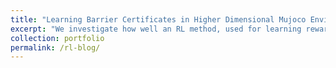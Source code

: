 ```yaml
---
title: "Learning Barrier Certificates in Higher Dimensional Mujoco Environments"
excerpt: "We investigate how well an RL method, used for learning rewards near unsafe states without training errors, works in higher dimensional environments.  "
collection: portfolio
permalink: /rl-blog/
---
```



